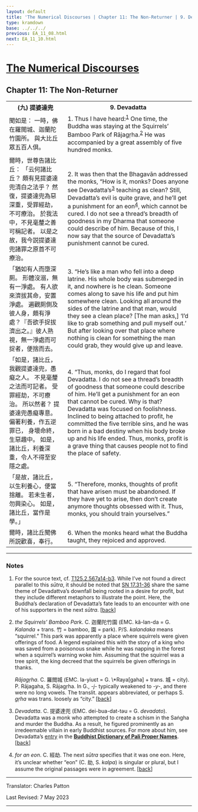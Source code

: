 ```yaml
---
layout: default
title: 'The Numerical Discourses | Chapter 11: The Non-Returner | 9. Devadatta'
type: kramdown
base: ../../../
previous: EA_11_08.html
next: EA_11_10.html
---
```


<h1><a href='../index.html'>The Numerical Discourses</a></h1>
<h2>Chapter 11: The Non-Returner</h2>

<table class="trans">
  <th class='ch'>(九) 提婆達兜</th>
  <th class='en'>9. Devadatta</th>
  <tr>
    <td class='ch' title='T125.2.567a14'>聞如是： 一時，佛在羅閲城、迦蘭陀竹園所。 與大比丘眾五百人倶。</td>
    <td id='p1'>1. Thus I have heard:<sup id="ref1"><a href="#n1">1</a></sup> One time, the Buddha was staying at the Squirrels’ Bamboo Park of Rājagṛha.<sup id="ref2"><a href="#n2">2</a></sup> He was accompanied by a great assembly of five hundred monks.</td>
  </tr>
  <tr>
    <td class='ch' title='T125.2.567a15'>爾時，世尊告諸比丘： 「云何諸比丘？ 頗有見提婆達兜清白之法乎？ 然復，提婆達兜為惡深重，受罪經劫，不可療治。 於我法中，不見毫釐之善可稱記者。 以是之故，我今説提婆達兜諸罪之原首不可療治。</td>
    <td id='p2'>2. It was then that the Bhagavān addressed the monks, “How is it, monks? Does anyone see Devadatta’s<sup id="ref3"><a href="#n3">3</a></sup> teaching as clean? Still, Devadatta’s evil is quite grave, and he’ll get a punishment for an eon<sup id="ref4"><a href="#n4">4</a></sup>, which cannot be cured. I do not see a thread’s breadth of goodness in my Dharma that someone could describe of him. Because of this, I now say that the source of Devadatta’s punishment cannot be cured.</td>
  </tr>
  <tr>
    <td class='ch' title='T125.2.567a20'>「猶如有人而墮深厠。 形體沒溺，無有一淨處。 有人欲來濟拔其命，安置淨處。 遍觀厠側及彼人身，頗有淨處？『吾欲手捉拔濟出之。』彼人熟視，無一淨處而可捉者，便捨而去。</td>
    <td id='p3'>3. “He’s like a man who fell into a deep latrine. His whole body was submerged in it, and nowhere is he clean. Someone comes along to save his life and put him somewhere clean. Looking all around the sides of the latrine and that man, would they see a clean place? [The man asks,] ‘I’d like to grab something and pull myself out.’ But after looking over that place where nothing is clean for something the man could grab, they would give up and leave.</td>
  </tr>
  <tr>
    <td class='ch' title='T125.2.567a24'>「如是，諸比丘，我觀提婆達兜，愚癡之人。 不見毫釐之法而可記者。 受罪經劫，不可療治。 所以然者？ 提婆達兜愚癡專意。 偏著利養，作五逆罪已， 身壞命終，生惡趣中。 如是，諸比丘，利養深重，令人不得至安隱之處。</td>
    <td id='p4'>4. “Thus, monks, do I regard that fool Devadatta. I do not see a thread’s breadth of goodness that someone could describe of him. He’ll get a punishment for an eon that cannot be cured. Why is that? Devadatta was focused on foolishness. Inclined to being attached to profit, he committed the five terrible sins, and he was born in a bad destiny when his body broke up and his life ended. Thus, monks, profit is a grave thing that causes people not to find the place of safety.</td>
  </tr>
  <tr>
    <td class='ch' title='T125.2.567a29'>「是故，諸比丘，以生利養心，便當捨離。 若未生者，勿興染心。 如是，諸比丘，當作是學。」</td>
    <td id='p5'>5. “Therefore, monks, thoughts of profit that have arisen must be abandoned. If they have yet to arise, then don’t create anymore thoughts obsessed with it. Thus, monks, you should train yourselves.”</td>
  </tr>
  <tr>
    <td class='ch' title='T125.2.567b2'>爾時，諸比丘聞佛所説歡喜，奉行。</td>
    <td id='p6'>6. When the monks heard what the Buddha taught, they rejoiced and approved.</td>
  </tr>
</table>

<hr/>

<h3 id="notes">Notes</h3>

<ol class="notes-list">
<li id="n1"><p>For the source text, cf. <a href="https://cbetaonline.dila.edu.tw/zh/T02n0125_p0567a14" target="_blank">T125.2.567a14-b3</a>. While I’ve not found a direct parallel to this <em>sūtra</em>, it should be noted that <a href="https://suttacentral.net/sn17.31" target="_blank">SN 17.31-36</a> share the same theme of Devadattva’s downfall being rooted in a desire for profit, but they include different metaphors to illustrate the point. Here, the Buddha’s declaration of Devadatta’s fate leads to an encounter with one of his supporters in the next <em>sūtra</em>. [<a href="#ref1">back</a>]</p></li>
<li id="n2"><p><em>the Squirrels’ Bamboo Park</em>. C. 迦蘭陀竹園 (EMC. kă-lan-da = G. <em>Kalanda</em> + trans. 竹 = bamboo, 園 = park). P/S. <em>kalandaka</em> means “squirrel.” This park was apparently a place where squirrels were given offerings of food. A legend explained this with the story of a king who was saved from a poisonous snake while he was napping in the forest when a squirrel’s warning woke him. Assuming that the squirrel was a tree spirit, the king decreed that the squirrels be given offerings in thanks.</p>
<p><em>Rājagṛha</em>. C. 羅閲城 (EMC. la-yiuɛt = G. \*Raya[gaha] + trans. 城 = city). P. Rājagaha, S. Rājagṛha. In G., <em>-j-</em> typically weakened to <em>-y-</em>, and there were no long vowels. The translit. appears abbreviated, or perhaps S. <em>gṛha</em> was trans. loosely as “city.” [<a href="#ref2">back</a>]</p></li>
<li id="n3"><p><em>Devadatta</em>. C. 提婆達兜 (EMC. dei-bua-dat-təu = G. <em>devadato</em>). Devadatta was a monk who attempted to create a schism in the Saṅgha and murder the Buddha. As a result, he figured prominently as an irredeemable villain in early Buddhist sources. For more about him, see Devadatta’s <a href="https://www.palikanon.com/english/pali_names/d/devadatta.htm" target="_blank">entry</a> in the <a href="https://www.palikanon.com/english/pali_names/dic_idx.html" target="_blank"><strong>Buddhist Dictionary of Pali Proper Names</strong></a>. [<a href="#ref3">back</a>]</p></li>
<li id="n4"><p><em>for an eon</em>. C. 經劫. The next <em>sūtra</em> specifies that it was one eon. Here, it’s unclear whether “eon” (C. 劫, S. <em>kalpa</em>) is singular or plural, but I assume the original passages were in agreement. [<a href="#ref4">back</a>]</p></li>
</ol>
<hr/>

<p class="translator">Translator: Charles Patton</p>
<p class='revised'>Last Revised: 7 May 2023</p>

<hr/>